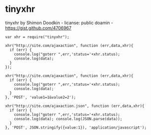 tinyxhr
=======

tinyxhr by Shimon Doodkin - licanse: public doamin - https://gist.github.com/4706967

```
var xhr = require("tinyxhr");
```

```
xhr("http://site.com/ajaxaction", function (err,data,xhr){ 
  if (err) {
    console.log("goterr ",err,'status='+xhr.status); 
    console.log(data);
  }
});
```

```
xhr("http://site.com/ajaxaction", function (err,data,xhr){ 
  if (err) {
    console.log("goterr ",err,'status='+xhr.status);
    console.log(data);
  }
}, 'POST', 'value1=1&value2=2');
```

```
xhr("http://site.com/ajaxaction.json", function (err,data,xhr){ 
  if (err) {
    console.log("goterr ",err,'status='+xhr.status); 
    console.log(data); console.log(JSON.parse(data));
  }
}, 'POST', JSON.stringify({value:1}), 'application/javascript');
```
